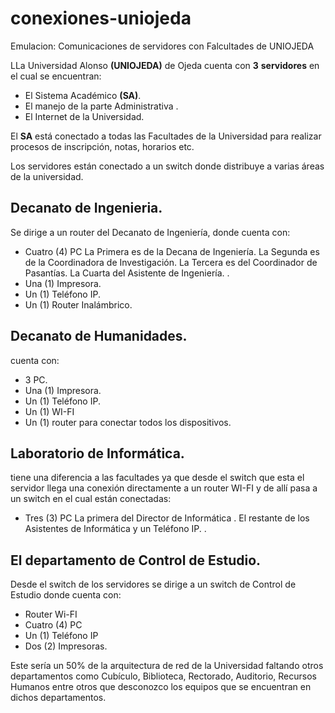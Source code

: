 # conexiones-uniojeda
Emulacion: Comunicaciones de servidores con Falcultades de UNIOJEDA

LLa Universidad Alonso **(UNIOJEDA)** de Ojeda cuenta con **3** **servidores** en el cual se encuentran:
- El Sistema Académico **(SA)**.
- El manejo de la parte Administrativa .
- El Internet de la Universidad.

El **SA** está conectado a todas las Facultades de la Universidad para realizar procesos de inscripción, notas, horarios etc.

Los servidores están conectado a un switch donde distribuye a varias áreas de la universidad.
## Decanato de  Ingenieria.
Se dirige a un router del Decanato de Ingeniería, donde cuenta con:
- Cuatro (4) PC
		La Primera es de la Decana de Ingeniería.
		La Segunda es de la Coordinadora de Investigación.
		La Tercera es del Coordinador de Pasantías.
		La Cuarta del Asistente de Ingeniería. .
- Una (1) Impresora.
- Un (1) Teléfono IP.
- Un (1) Router Inalámbrico.

## Decanato de Humanidades.
cuenta con:
- 3 PC.
- Una (1) Impresora.
- Un (1) Teléfono IP.
- Un (1) WI-FI 
- Un (1)  router para conectar todos los dispositivos. 

## Laboratorio de Informática.
tiene una diferencia a las facultades ya que desde el switch que esta el servidor llega una conexión directamente a un router WI-FI y de allí pasa a un switch en el cual están conectadas:
- Tres (3) PC 
		La primera del Director de Informática .
		El restante de los Asistentes de Informática y un Teléfono IP. .

## El departamento de Control de Estudio.
Desde el switch de los servidores se dirige a un switch de Control de Estudio donde cuenta con:
- Router Wi-FI
- Cuatro (4) PC
- Un (1) Teléfono IP 
- Dos (2) Impresoras. 

Este sería un 50% de la arquitectura de red de la Universidad faltando otros departamentos como Cubículo, Biblioteca, Rectorado, Auditorio, Recursos Humanos entre otros que desconozco los equipos que se encuentran en dichos departamentos.

